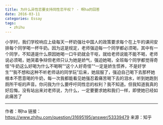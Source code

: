 ```yaml
---
title: 为什么异性恋要支持同性恋平权？ - 啊ha的回答
date: 2016-03-11
categories: Essay
tags:
  - zhihu
---
```


小学时，我们学校响应上级每天一杯奶强壮中国人的政策要求每个在上午的课间安排每个同学喝一杯牛奶。因为这是规定，老师强迫每一个同学都必须喝，其中有一个同学，不知道是什么原因她喝一口牛奶就会干呕，就给老师说能不能不喝，老师说必须喝，她哭着争辩但老师只认为她是娇气，强迫她喝，全班每个同学都觉得奇怪“牛奶这么好喝为什么不喝啊”“这个人好奇怪”“一定是娇生惯养，不是好学生”“我不想和这种不听老师话的同学玩”后来，她屈服了，强迫自己喝下去那杯她根本不愿意喝的牛奶，每一次我都能看见她强忍着痛苦喝下去的泪水，听到她跑到厕所干呕的声音。你问我为什么要呼吁同性恋的权利？我不知道。但我知道我真的好后悔，没有站出来对老师说，为什么，一定要要求她和我们一样，即使她已经如此痛苦了

----------

作者：啊ha
链接：<https://www.zhihu.com/question/31695195/answer/53339479>
来源：知乎
